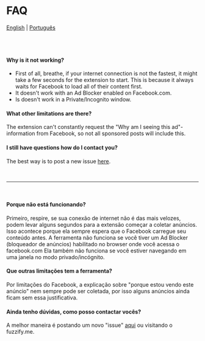 # FAQ

[English](#en) | [Português](#pt)

<br>
<br>

#### <a id="en"></a> Why is it not working?
- First of all, breathe, if your internet connection is not the fastest, it might take a few seconds for the extension to start. This is because it always waits for Facebook to load all of their content first.
- It doesn't work with an Ad Blocker enabled on Facebook.com.
- Is doesn't work in a Private/Incognito window.

#### What other limitations are there?
The extension can't constantly request the "Why am I seeing this ad"-information from Facebook, so not all sponsored posts will include this.

#### I still have questions how do I contact you?
The best way is to post a new issue [here](https://github.com/d4t4x/facebook-cleaner/issues).


<br>
<hr>
<br>

#### <a id="pt"></a> Porque não está funcionando?
Primeiro, respire, se sua conexão de internet não é das mais velozes, podem levar alguns segundos para a extensão começar a coletar anúncios. Isso acontece porque ela sempre espera que o Facebook carregue seu conteúdo antes.
A ferramenta não funciona se você tiver um Ad Blocker (bloqueador de anúncios) habilitado no browser onde você acessa o facebook.com
Ela também não funciona se você estiver navegando em uma janela no modo privado/incógnito.

#### Que outras limitações tem a ferramenta?
Por limitações do Facebook, a explicação sobre "porque estou vendo este anúncio" nem sempre pode ser coletada, por isso alguns anúncios ainda ficam sem essa justificativa.

#### Ainda tenho dúvidas, como posso contactar vocês?
A melhor maneira é postando um novo "issue" [aqui](https://github.com/d4t4x/facebook-cleaner/issues) ou visitando o fuzzify.me.